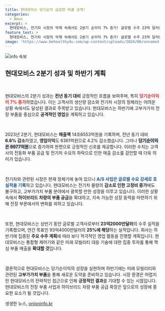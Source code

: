 ```yaml
---
title: 현대모비스 당기순익 급성장 비결 공개!
categories:
  - News
excerpt: >
  현대모비스, 전기차 시장의 악재 속에서도 2분기 순이익 7% 증가! 글로벌 수주 23억 달러로 하반기 공격적 영업 예고. 고부가가치 부품으로 미래 성장동력을 확보할 계획.
feature_text: >
  현대모비스, 전기차 시장의 악재 속에서도 2분기 순이익 7% 증가! 글로벌 수주 23억 달러로 하반기 공격적 영업 예고. 고부가가치 부품으로 미래 성장동력을 확보할 계획.
image: 'https://www.behealthy4u.com/wp-content/uploads/2024/06/unnamed-file.png'
---
```


<p><img src="https://www.behealthy4u.com/wp-content/uploads/2024/06/unnamed-file.png" alt="info 속보" /></p>

<h2 data-ke-size="size26">현대모비스 2분기 성과 및 하반기 계획</h2>

<p data-ke-size="size16">&nbsp;</p>

<p>현대모비스의 2분기 성과는 <strong>전년 동기 대비</strong> 긍정적인 흐름을 보여주며, 특히 <b><span style="color: #ee2323;">당기순이익이 7% 증가</span></b>하였습니다. 이는 고객사의 생산량 감소와 전기차 시장의 정체라는 어려운 상황 속에서도 달성된 결과로 주목받고 있습니다. 현대모비스는 하반기에 고부가가치 전장 부품을 중심으로 <strong>공격적인 영업</strong>을 계획하고 있습니다.</p>

<p data-ke-size="size16">&nbsp;</p>

<p>2023년 2분기, 현대모비스는 <strong>매출액</strong> 14조6553억원을 기록하며, 전년 동기 대비 <strong>6.6% 감소</strong>하였고, <strong>영업이익</strong>도 6361억원으로 4.2% 감소했습니다. 그러나 <b><span style="background-color: #21538527;">당기순이익은 9977억원</span></b>으로 증가하여 한편으로 긍정적인 신호를 제공합니다. 이러한 수치는 고객사의 전동화 부품 공급 및 전기차 수요의 하락으로 인한 매출 감소를 감안할 때 더욱 의미가 있습니다.</p>

<p data-ke-size="size16">&nbsp;</p>

<p>전기차와 관련된 시장은 현재 정체기에 놓여 있으나 <b><span style="color: #1a5490;">A/S 사업은 글로벌 수요 강세로 호실적을 기록</span></b>하고 있습니다. 현대모비스는 전기차 물량의 <strong>감소로 인한 고정비 증가</strong>에도 불구하고, 고부가가치 부품 분야에서 괄목할 만한 성장을 이루고 있습니다. 이러한 상황 속에서 <strong>하이브리드 차량의 부품 공급</strong>을 확대하고, 지속 가능한 성장 동력을 마련하기 위해 전장 부문에서의 변화를 꾀하고 있습니다.</p>

<p data-ke-size="size16">&nbsp;</p>

<p>또한, 현대모비스는 상반기 동안 글로벌 고객사로부터 <strong>23억2000만달러</strong>의 수주 실적을 기록했으며, 연간 목표인 93억4000만달러의 <strong>25%에 해당</strong>하는 실적입니다. 회사는 하반기에 집중된 <strong>주요 수주 계획</strong>에 따라 보다 적극적인 영업 활동을 진행할 계획입니다. 현대모비스는 통합형 제어기와 같은 미래 모빌리티 대응 기술에 대한 집중 투자를 통해 핵심 부품 매출을 <strong>확대할 것</strong>입니다.</p>

<p data-ke-size="size16">&nbsp;</p>

<p>결론적으로 현대모비스는 당기순이익의 성장을 실현하며 하반기에는 미래 모빌리티와 관련된 <strong>고부가가치 부품</strong>을 통해 새로운 도약을 준비하고 있습니다. 시장 환경은 어렵지만 현대모비스의 전략적인 접근으로 인해 <strong>긍정적인 결과</strong>를 기대할 수 있는 시점입니다. 현대모비스의 전장 부품 사업과 하이브리드 차량 부품 공급 확장은 앞으로의 성장에 중요한 요소가 될 것입니다.</p>
생생한 뉴스, <a href="https://onioninfo.kr" rel="dofollow">onioninfo.kr</a>


